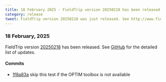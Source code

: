 ```yaml
---
title: 18 February 2025 - FieldTrip version 20250218 has been released
category: release
tweet: FieldTrip version 20250218 was just released. See http://www.fieldtriptoolbox.org/#18-february-2025
---
```


### 18 February, 2025

FieldTrip version [20250218](http://github.com/fieldtrip/fieldtrip/releases/tag/20250218) has been released.
See [GitHub](https://github.com/fieldtrip/fieldtrip/compare/20250216...20250218) for the detailed list of updates.

#### Commits

- [1f8a83a](http://github.com/fieldtrip/fieldtrip/commit/1f8a83a) skip this test if the OPTIM toolbox is not available
